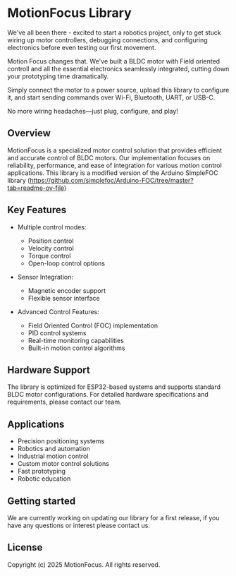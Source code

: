 # MotionFocus Library

We've all been there - excited to start a robotics project, only to get stuck wiring up motor controllers, debugging connections, and configuring electronics before even testing our first movement.

Motion Focus changes that. We've built a BLDC motor with Field oriented controll and all the essential electronics seamlessly integrated, cutting down your prototyping time dramatically.

Simply connect the motor to a power source, upload this library to configure it, and start sending commands over Wi-Fi, Bluetooth, UART, or USB-C. 

No more wiring headaches—just plug, configure, and play!

## Overview

MotionFocus is a specialized motor control solution that provides efficient and accurate control of BLDC motors. Our implementation focuses on reliability, performance, and ease of integration for various motion control applications. This library is a modified version of the Arduino SimpleFOC library (https://github.com/simplefoc/Arduino-FOC/tree/master?tab=readme-ov-file)

## Key Features

- Multiple control modes:
  - Position control
  - Velocity control
  - Torque control
  - Open-loop control options

- Sensor Integration:
  - Magnetic encoder support
  - Flexible sensor interface

- Advanced Control Features:
  - Field Oriented Control (FOC) implementation
  - PID control systems
  - Real-time monitoring capabilities
  - Built-in motion control algorithms

## Hardware Support

The library is optimized for ESP32-based systems and supports standard BLDC motor configurations. For detailed hardware specifications and requirements, please contact our team.

## Applications

- Precision positioning systems
- Robotics and automation
- Industrial motion control
- Custom motor control solutions
- Fast prototyping
- Robotic education

## Getting started 

We are currently working on updating our library for a first release, if you have any questions or interest please contact us.

## License

Copyright (c) 2025 MotionFocus. All rights reserved.

